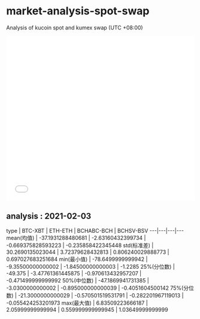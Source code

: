 # market-analysis-spot-swap
Analysis of kucoin spot and kumex swap (UTC +08:00)

<iframe width="100%" height="440" src="./data.html" frameborder="no" border="0" scrolling="no"></iframe>

## analysis : 2021-02-03

type | BTC-XBT | ETH-ETH | BCHABC-BCH | BCHSV-BSV 
---|---|---|---
mean(均值) | -37.1931288480681 | -2.63160432399734 | -0.669375828593223 | -0.235858422345448
std(标准差) | 30.2690135023044 | 3.72379628432813 | 0.806240029888773 | 0.697027683251684
min(最小值) | -78.6499999999942 | -9.35500000000002 | -1.84500000000003 | -1.2285
25%(分位数) | -49.375 | -3.47761361445875 | -0.970613432957207 | -0.471499999999992
50%(中位数) | -47.1869941731385 | -3.0300000000002 | -0.895000000000039 | -0.4051604500142
75%(分位数) | -21.3000000000029 | -0.570501519531791 | -0.282201967119013 | -0.055424253201973
max(最大值) | 6.83509223666187 | 2.05999999999994 | 0.559999999999945 | 1.03649999999999
